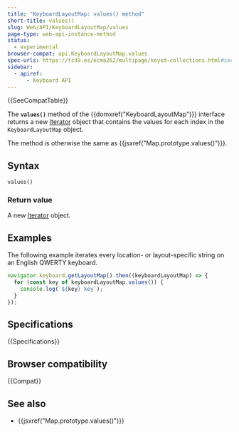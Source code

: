 ```yaml
---
title: "KeyboardLayoutMap: values() method"
short-title: values()
slug: Web/API/KeyboardLayoutMap/values
page-type: web-api-instance-method
status:
  - experimental
browser-compat: api.KeyboardLayoutMap.values
spec-urls: https://tc39.es/ecma262/multipage/keyed-collections.html#sec-map.prototype.values
sidebar:
  - apiref:
      - Keyboard API
---
```


{{SeeCompatTable}}

The **`values()`** method of the {{domxref("KeyboardLayoutMap")}} interface returns a new [Iterator](/en-US/docs/Web/JavaScript/Reference/Global_Objects/Iterator) object that contains the values for each index in the `KeyboardLayoutMap` object.

The method is otherwise the same as {{jsxref("Map.prototype.values()")}}.

## Syntax

```js-nolint
values()
```

### Return value

A new [Iterator](/en-US/docs/Web/JavaScript/Reference/Global_Objects/Iterator) object.

## Examples

The following example iterates every location- or layout-specific string on an English QWERTY keyboard.

```js
navigator.keyboard.getLayoutMap().then((keyboardLayoutMap) => {
  for (const key of keyboardLayoutMap.values()) {
    console.log(`${key} key`);
  }
});
```

## Specifications

{{Specifications}}

## Browser compatibility

{{Compat}}

## See also

- {{jsxref("Map.prototype.values()")}}
